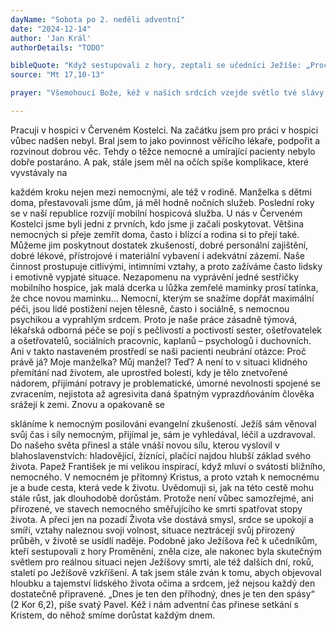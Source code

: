 ```yaml
---
dayName: "Sobota po 2. neděli adventní"
date: "2024-12-14"
author: 'Jan Král'
authorDetails: "TODO"

bibleQuote: "Když sestupovali z hory, zeptali se učedníci Ježíše: „Pročpak učitelé Zákona říkají, že napřed musí přijít Eliáš?“ Odpověděl: „Eliáš jistě přijde a obnoví všechno. Ale říkám vám: Eliáš už přišel, ale nepoznali ho a udělali s ním, co chtěli. Tak i Syn člověka bude od nich trpět.“ Tehdy učedníci pochopili, že jim mluvil o Janu Křtiteli."
source: "Mt 17,10-13"

prayer: "Všemohoucí Bože, kéž v našich srdcích vzejde světlo tvé slávy, a až příchod tvého jednorozeného Syna zapudí všechny temnoty noci, ať se ukáže, že jsme synové světla. Prosíme o to skrze tvého Syna…"

---
```


Pracuji v hospici v Červeném Kostelci. Na začátku jsem pro práci v hospici vůbec nadšen nebyl. Bral jsem to jako povinnost věřícího lékaře, podpořit a rozvinout dobrou věc. Tehdy o těžce nemocné a umírající pacienty nebylo dobře postaráno. A pak, stále jsem měl na očích  spíše  komplikace,  které  vyvstávaly  na
 
každém kroku nejen mezi nemocnými, ale též v rodině. Manželka s dětmi doma, přestavovali jsme dům, já měl hodně nočních služeb.
Poslední roky se v naší republice rozvíjí mobilní hospicová služba. U nás v Červeném Kostelci jsme byli jedni z prvních, kdo jsme  ji začali poskytovat. Většina nemocných si přeje zemřít doma, často i blízcí a rodina si to přejí také. Můžeme jim poskytnout dostatek zkušeností, dobré personální zajištění, dobré lékové,  přístrojové i materiální vybavení   i adekvátní zázemí. Naše činnost prostupuje citlivými, intimními vztahy, a proto zažíváme často lidsky i emotivně vypjaté situace. Nezapomenu na vyprávění jedné sestřičky mobilního hospice, jak malá dcerka u lůžka zemřelé maminky prosí tatínka, že chce novou maminku…
Nemocní, kterým se snažíme dopřát maximální péči, jsou lidé postižení nejen tělesně, často i sociálně, s nemocnou psychikou a vyprahlým srdcem. Proto je naše práce zásadně týmová,  lékařská  odborná  péče  se  pojí s pečlivostí a poctivostí sester, ošetřovatelek a ošetřovatelů, sociálních pracovnic, kaplanů – psychologů i duchovních. Ani v takto nastaveném prostředí se naši pacienti neubrání otázce: Proč právě já? Moje manželka? Můj manžel? Teď? A není to v situaci klidného přemítání nad životem, ale uprostřed bolesti, kdy je tělo znetvořené nádorem, přijímání potravy je problematické, úmorné nevolnosti spojené se zvracením, nejistota až agresivita daná špatným vyprazdňováním člověka srážejí k zemi. Znovu a opakovaně se
 
skláníme k nemocným posilováni evangelní zkušeností. Ježíš sám věnoval svůj čas i síly nemocným, přijímal je, sám je vyhledával, léčil a uzdravoval. Do našeho světa přinesl   a stále vnáší novou sílu, kterou vyslovil v blahoslavenstvích: hladovějící, žíznící, plačící najdou hlubší základ svého života.
Papež František je mi velikou inspirací, když mluví o svátosti bližního, nemocného. V nemocném je přítomný  Kristus, a proto  vztah k nemocnému je a bude cesta, která vede k životu. Uvědomuji si, jak na této cestě mohu stále růst, jak dlouhodobě dorůstám. Protože není vůbec samozřejmé, ani přirozené, ve stavech nemocného směřujícího ke smrti spatřovat stopy života. A přeci jen na pozadí Života vše dostává smysl, srdce se upokojí a smíří, vztahy naleznou svoji volnost, situace neztrácejí svůj přirozený průběh, v životě se usídlí naděje. Podobně jako Ježíšova řeč k učedníkům, kteří sestupovali z hory Proměnění, zněla cize, ale nakonec byla skutečným světlem pro reálnou situaci nejen Ježíšovy smrti, ale též dalších dní, roků, staletí po Ježíšově vzkříšení.
A tak jsem stále zván k tomu, abych objevoval hloubku a tajemství lidského života očima a srdcem, jež nejsou každý den dostatečně připravené. „Dnes je ten den příhodný, dnes je ten den spásy“ (2 Kor 6,2), píše svatý Pavel. Kéž i nám adventní čas přinese setkání   s Kristem, do něhož smíme dorůstat každým dnem.
